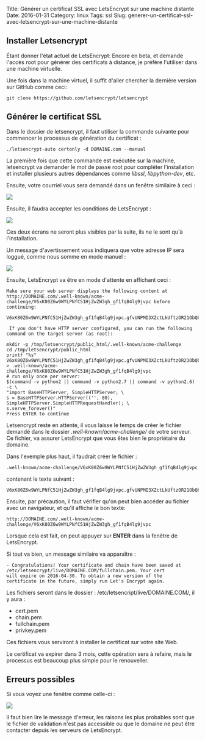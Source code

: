 Title: Générer un certificat SSL avec LetsEncrypt sur une machine distante
Date: 2016-01-31
Category: linux
Tags: ssl
Slug: generer-un-certificat-ssl-avec-letsencrypt-sur-une-machine-distante

Installer Letsencrypt
---------------------

Étant donner l'état actuel de LetsEncrypt: Encore en beta, et demande l'accès root pour générer des certificats à distance, je préfère l'utiliser dans une machine virtuelle.

Une fois dans la machine virtuel, il suffit d'aller chercher la dernière version sur GitHub comme ceci:

`git clone https://github.com/letsencrypt/letsencrypt`

Générer le certificat SSL
------------------------

Dans le dossier de letsencrypt, il faut utiliser la commande suivante pour commencer le processus de génération du certificat :

`./letsencrypt-auto certonly -d DOMAINE.com --manual`

La première fois que cette commande est exécutée sur la machine, letsencrypt va demander le mot de passe root pour compléter l'installation et installer plusieurs autres dépendances comme *libssl*, *libpython-dev*, etc.

Ensuite, votre courriel vous sera demandé dans un fenêtre similaire à ceci :

![](/images/8e5df579-fa23-4802-af5c-fc5317e5d3a3.png)

Ensuite, il faudra accepter les conditions de LetsEncrypt :

![](/images/037cbdd7-3dfc-4ad9-9fa1-fd229e7a0703.png)

Ces deux écrans ne seront plus visibles par la suite, ils ne le sont qu'à l'installation.

Un message d'avertissement vous indiquera que votre adresse IP sera loggué, comme nous somme en mode manuel :

![](/images/2cd1d8b3-d965-4399-9057-1da4a1586fd0.png)

Ensuite, LetsEncrypt va être en mode d'attente en affichant ceci :

    Make sure your web server displays the following content at
    http://DOMAINE.com/.well-known/acme-challenge/V6xK80Z6w9WYLPNfC51HjZwZW3gh_gf1fqB4lg9jvpc before continuing:

    V6xK80Z6w9WYLPNfC51HjZwZW3gh_gf1fqB4lg9jvpc.gfvUNPMI3XZctLkUftzOR21ObQbzhVdXzg41xfoaV9Y

     If you don't have HTTP server configured, you can run the following command on the target server (as root):

    mkdir -p /tmp/letsencrypt/public_html/.well-known/acme-challenge
    cd /tmp/letsencrypt/public_html
    printf "%s"     V6xK80Z6w9WYLPNfC51HjZwZW3gh_gf1fqB4lg9jvpc.gfvUNPMI3XZctLkUftzOR21ObQbzhVdXzg41xfoaV9Y > .well-known/acme-challenge/V6xK80Z6w9WYLPNfC51HjZwZW3gh_gf1fqB4lg9jvpc
    # run only once per server:
    $(command -v python2 || command -v python2.7 || command -v python2.6) -c \
    "import BaseHTTPServer, SimpleHTTPServer; \
    s = BaseHTTPServer.HTTPServer(('', 80), SimpleHTTPServer.SimpleHTTPRequestHandler); \
    s.serve_forever()" 
    Press ENTER to continue

Letsencrypt reste en attente, il vous laisse le temps de créer le fichier demandé dans le dossier *.well-known/acme-challenge/* de votre serveur. Ce fichier, va assurer LetsEncrypt que vous êtes bien le propriétaire du domaine.

Dans l'exemple plus haut, il faudrait créer le fichier : 

    .well-known/acme-challenge/V6xK80Z6w9WYLPNfC51HjZwZW3gh_gf1fqB4lg9jvpc

contenant le texte suivant : 

    V6xK80Z6w9WYLPNfC51HjZwZW3gh_gf1fqB4lg9jvpc.gfvUNPMI3XZctLkUftzOR21ObQbzhVdXzg41xfoaV9Y

Ensuite, par précaution, il faut vérifier qu'on peut bien accéder au fichier avec un navigateur, et qu'il affiche le bon texte: 

    http://DOMAINE.com/.well-known/acme-challenge/V6xK80Z6w9WYLPNfC51HjZwZW3gh_gf1fqB4lg9jvpc

Lorsque cela est fait, on peut appuyer sur **ENTER** dans la fenêtre de LetsEncrypt.

Si tout va bien, un message similaire va apparaître :

    - Congratulations! Your certificate and chain have been saved at
    /etc/letsencrypt/live/DOMAINE.COM/fullchain.pem. Your cert
    will expire on 2016-04-30. To obtain a new version of the
    certificate in the future, simply run Let's Encrypt again.

Les fichiers seront dans le dossier : /etc/letsencript/live/DOMAINE.COM/, il y aura :

* cert.pem
* chain.pem
* fullchain.pem
* privkey.pem

Ces fichiers vous serviront à installer le certificat sur votre site Web.

Le certificat va expirer dans 3 mois, cette opération sera à refaire, mais le processus est beaucoup plus simple pour le renouveller.

Erreurs possibles
-----------------

Si vous voyez une fenêtre comme celle-ci :

![](/images/667e2d2b-3ca1-4f75-95d4-be9c5f116660.png)

Il faut bien lire le message d'erreur, les raisons les plus probables sont que le fichier de validation n'est pas accessible ou que le domaine ne peut être contacter depuis les serveurs de LetsEncrypt.
